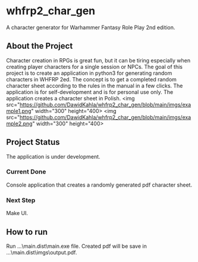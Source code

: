 # whfrp2_char_gen
A character generator for Warhammer Fantasy Role Play 2nd edition.

## About the Project
Character creation in RPGs is great fun, but it can be tiring especially when creating player characters for a single session or NPCs. 
The goal of this project is to create an application in python3 for generating random characters in WHFRP 2ed.
The concept is to get a completed random character sheet according to the rules in the manual in a few clicks.
The application is for self-development and is for personal use only.
The application creates a character sheet in Polish.
<img src="https://github.com/DawidKahla/whfrp2_char_gen/blob/main/imgs/example1.png" width="300" height="400> <img src="https://github.com/DawidKahla/whfrp2_char_gen/blob/main/imgs/example2.png" width="300" height="400>

## Project Status
The application is under development.
### Current Done
Console application that creates a randomly generated pdf character sheet.
### Next Step
Make UI.

## How to run 
Run ...\main.dist\main.exe file. Created pdf will be save in ...\main.dist\imgs\output.pdf. 
